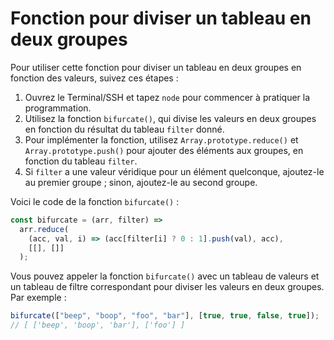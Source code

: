 # Fonction pour diviser un tableau en deux groupes

Pour utiliser cette fonction pour diviser un tableau en deux groupes en fonction des valeurs, suivez ces étapes :

1. Ouvrez le Terminal/SSH et tapez `node` pour commencer à pratiquer la programmation.
2. Utilisez la fonction `bifurcate()`, qui divise les valeurs en deux groupes en fonction du résultat du tableau `filter` donné.
3. Pour implémenter la fonction, utilisez `Array.prototype.reduce()` et `Array.prototype.push()` pour ajouter des éléments aux groupes, en fonction du tableau `filter`.
4. Si `filter` a une valeur véridique pour un élément quelconque, ajoutez-le au premier groupe ; sinon, ajoutez-le au second groupe.

Voici le code de la fonction `bifurcate()` :

```js
const bifurcate = (arr, filter) =>
  arr.reduce(
    (acc, val, i) => (acc[filter[i] ? 0 : 1].push(val), acc),
    [[], []]
  );
```

Vous pouvez appeler la fonction `bifurcate()` avec un tableau de valeurs et un tableau de filtre correspondant pour diviser les valeurs en deux groupes. Par exemple :

```js
bifurcate(["beep", "boop", "foo", "bar"], [true, true, false, true]);
// [ ['beep', 'boop', 'bar'], ['foo'] ]
```
